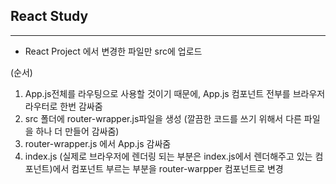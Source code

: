 ## React Study 
-------------

- React Project 에서 변경한 파일만 src에 업로드 

(순서)
1. App.js전체를 라우팅으로 사용할 것이기 때문에, App.js 컴포넌트 전부를 브라우저 라우터로 한번 감싸줌 
2. src 폴더에 router-wrapper.js파일을 생성 (깔끔한 코드를 쓰기 위해서 다른 파일을 하나 더 만들어 감싸줌)
3. router-wrapper.js 에서 App.js 감싸줌 
4. index.js (실제로 브라우저에 렌더링 되는 부분은 index.js에서 렌더해주고 있는 <App /> 컴포넌트)에서 <App />컴포넌트 부르는 부분을 router-warpper 컴포넌트로 변경
